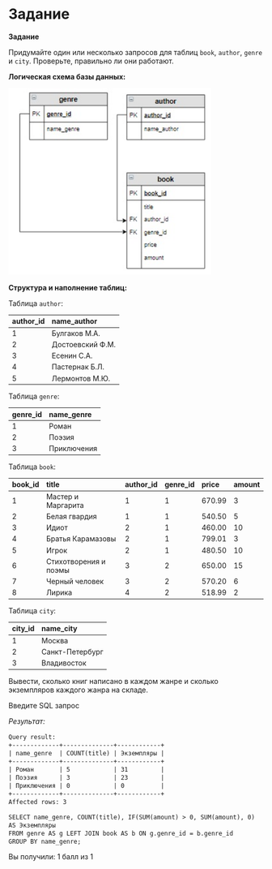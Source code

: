 # Задание

**Задание**

Придумайте один или несколько запросов для таблиц `book`, `author`, `genre` и `city`. Проверьте, правильно ли они работают.

**Логическая схема базы данных:**

<p float="left">
<img src="cx1.jpg" width="400" />
</p>

**Структура и наполнение таблиц:**

Таблица `author`:

| **author_id** | **name_author**  |
|:--------------|:-----------------|
| 1             | Булгаков М.А.    |
| 2             | Достоевский Ф.М. |
| 3             | Есенин С.А.      |
| 4             | Пастернак Б.Л.   |
| 5             | Лермонтов М.Ю.   |

Таблица `genre`:

| **genre_id** | **name_genre** |
|:-------------|:---------------|
| 1            | Роман          |
| 2            | Поэзия         |
| 3            | Приключения    |

Таблица `book`:

| **book_id** | **title**             | **author_id** | **genre_id** | **price**    | **amount** |
|:------------|:----------------------|:--------------|:-------------|:-------------|:-----------|
| 1           | Мастер и Маргарита    | 1             | 1            | 670.99       | 3          |
| 2           | Белая гвардия         | 1             | 1            | 540.50       | 5          |
| 3           | Идиот                 | 2             | 1            | 460.00       | 10         |
| 4           | Братья Карамазовы     | 2             | 1            | 799.01       | 3          |
| 5           | Игрок                 | 2             | 1            | 480.50       | 10         |
| 6           | Стихотворения и поэмы | 3             | 2            | 650.00       | 15         |
| 7           | Черный человек        | 3             | 2            | 570.20       | 6          |
| 8           | Лирика                | 4             | 2            | 518.99       | 2          |

Таблица `city`:

| **city_id** | **name_city**   |
|:------------|:----------------|
| 1           | Москва          |
| 2           | Санкт-Петербург |
| 3           | Владивосток     |

Вывести, сколько книг написано в каждом жанре и сколько экземпляров каждого жанра на складе.

Введите SQL запрос

*Результат:*

```mysql
Query result:
+-------------+--------------+------------+
| name_genre  | COUNT(title) | Экземпляры |
+-------------+--------------+------------+
| Роман       | 5            | 31         |
| Поэзия      | 3            | 23         |
| Приключения | 0            | 0          |
+-------------+--------------+------------+
Affected rows: 3
```

```mysql
SELECT name_genre, COUNT(title), IF(SUM(amount) > 0, SUM(amount), 0) AS Экземпляры
FROM genre AS g LEFT JOIN book AS b ON g.genre_id = b.genre_id
GROUP BY name_genre;
```

Вы получили: 1 балл из 1
